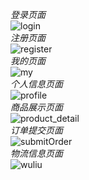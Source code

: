 
*登录页面*<br>
![login](https://github.com/networkLam/wechat-app/assets/78193327/68bf9d64-7227-4a1b-bb9e-9609a5f2171b)<br>
*注册页面*<br>
![register](https://github.com/networkLam/wechat-app/assets/78193327/52fb0928-31b4-4e14-9742-7b8eb5fa7073)<br>
*我的页面*<br>
![my](https://github.com/networkLam/wechat-app/assets/78193327/4b853518-1ebc-420d-975e-87d06d3e1b33)<br>
*个人信息页面*<br>
![profile](https://github.com/networkLam/wechat-app/assets/78193327/f05ae2fd-0b98-452b-83c7-8962f922b4ed)<br>
*商品展示页面*<br>
![product_detail](https://github.com/networkLam/wechat-app/assets/78193327/02e865a9-b23e-4149-a78e-40c18698f8e2)<br>
*订单提交页面*<br>
![submitOrder](https://github.com/networkLam/wechat-app/assets/78193327/b431265f-5288-481c-80e6-82619ccfbc7b)<br>
*物流信息页面*<br>
![wuliu](https://github.com/networkLam/wechat-app/assets/78193327/59098f58-a9de-4234-9e10-a33e30b75804)<br>
